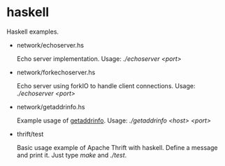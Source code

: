 haskell
=======

Haskell examples.

* network/echoserver.hs

  Echo server implementation. 
  Usage: <i>./echoserver &lt;port&gt;</i>

* network/forkechoserver.hs

  Echo server using forkIO to handle client connections.
  Usage: <i>./echoserver &lt;port&gt;</i>

* network/getaddrinfo.hs

  Example usage of <a href="http://pubs.opengroup.org/onlinepubs/009695399/functions/getaddrinfo.html">getaddrinfo</a>.
  Usage: <i>./getaddrinfo &lt;host&gt; &lt;port&gt;</i>

* thrift/test

  Basic usage example of Apache Thrift with haskell. Define a message and print it. Just type <i>make</i> and <i>./test</i>.
